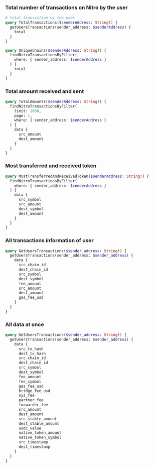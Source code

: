 ### Total number of transactions on Nitro by the user

```graphQL
# total transaction by the user
query TotalTransactions($senderAddress: String!) {
  getUsersTransactions(sender_address: $senderAddress) {
    total
  }
}

query UniqueChains($senderAddress: String!) {
  findNitroTransactionsByFilter(
    where: { sender_address: $senderAddress }
  ) {
    total
  }
}


```




### Total amount received and sent

```graphQL
query TotalAmounts($senderAddress: String!) {
  findNitroTransactionsByFilter(
    limit: 1000,
    page: 1,
    where: { sender_address: $senderAddress }
  ) {
    data {
      src_amount
      dest_amount
    }
  }
}

```



### Most transferred and received token

```graphQL
query MostTransferredAndReceivedToken($senderAddress: String!) {
  findNitroTransactionsByFilter(
    where: { sender_address: $senderAddress }
  ) {
    data {
      src_symbol
      src_amount
      dest_symbol
      dest_amount
    }
  }
}

```



### All transactions information of user

```graphQL
query GetUsersTransactions($sender_address: String!) {
  getUsersTransactions(sender_address: $sender_address) {
    data {
      src_chain_id
      dest_chain_id
      src_symbol
      dest_symbol
      fee_amount
      src_amount
      dest_amount
      gas_fee_usd
    }
  }
}
```


### All data at once

```graphQL
query GetUsersTransactions($sender_address: String!) {
  getUsersTransactions(sender_address: $sender_address) {
    data {
      src_tx_hash
      dest_tx_hash
      src_chain_id
      dest_chain_id
      src_symbol
      dest_symbol
      fee_amount
      fee_symbol
      gas_fee_usd
      bridge_fee_usd
      sys_fee
      partner_fee
      forwarder_fee
      src_amount
      dest_amount
      src_stable_amount
      dest_stable_amount
      usdc_value
      native_token_amount
      native_token_symbol
      src_timestamp
      dest_timestamp
    }
  }
}

```

<!-- 

###

```graphQL

```




###

```graphQL

```

-->